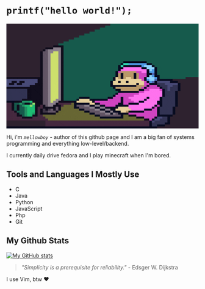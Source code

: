 # `printf("hello world!");`

<img align="center" alt="GIF" src="./images/coding.gif" width="100%" height="275" />

Hi, i'm _`mellowboy`_ - author of this github page and I am a big fan of systems programming and everything low-level/backend. 

I currently daily drive fedora and I play minecraft when I'm bored.

## Tools and Languages I Mostly Use

- C
- Java
- Python
- JavaScript
- Php
- Git

## My Github Stats

[![My GitHub stats](https://github-readme-stats.vercel.app/api?username=mellowboyXD&show_icons=true&theme=dark)](https://github.com/anuraghazra/github-readme-stats)

>
>  *"Simplicity is a prerequisite for reliability."* - Edsger W. Dijkstra
>

I use Vim, btw ❤️

